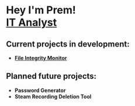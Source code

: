 <h1>Hey I'm Prem! <br/> <a href="https://www.linkedin.com/in/prem-prajapati-8b4016198/">IT Analyst</a></h1>

<h2>Current projects in development:</h2>

- <b>[File Integrity Monitor](https://github.com/MerpP/File-Integrity-Monitor)</b>

<h2>Planned future projects:</h2>

- <b>Password Generator</b>
- <b>Steam Recording Deletion Tool</b>


<!--
**MerpP/merpp** is a ✨ _special_ ✨ repository because its `README.md` (this file) appears on your GitHub profile.

Here are some ideas to get you started:

- 🔭 I’m currently working on ...
- 🌱 I’m currently learning ...
- 👯 I’m looking to collaborate on ...
- 🤔 I’m looking for help with ...
- 💬 Ask me about ...
- 📫 How to reach me: ...
- 😄 Pronouns: ...
- ⚡ Fun fact: ...
-->
